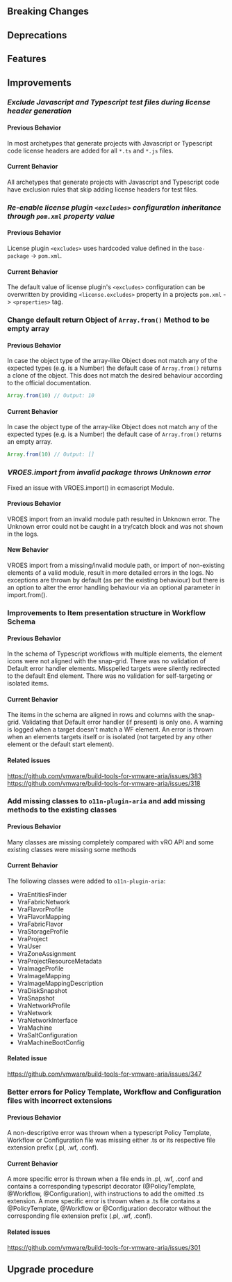 [//]: # (VERSION_PLACEHOLDER DO NOT DELETE)
[//]: # (Used when working on a new release. Placed together with the Version.md)
[//]: # (Nothing here is optional. If a step must not be performed, it must be said so)
[//]: # (Do not fill the version, it will be done automatically)
[//]: # (Quick Intro to what is the focus of this release)

## Breaking Changes

[//]: # (### *Breaking Change*)
[//]: # (Describe the breaking change AND explain how to resolve it)
[//]: # (You can utilize internal links /e.g. link to the upgrade procedure, link to the improvement|deprecation that introduced this/)

## Deprecations

[//]: # (### *Deprecation*)
[//]: # (Explain what is deprecated and suggest alternatives)

[//]: # (Features -> New Functionality)

## Features

[//]: # (### *Feature Name*)
[//]: # (Describe the feature)
[//]: # (Optional But higlhy recommended Specify *NONE* if missing)
[//]: # (#### Relevant Documentation:)

[//]: # (Improvements -> Bugfixes/hotfixes or general improvements)

## Improvements

[//]: # (### *Improvement Name* )
[//]: # (Talk ONLY regarding the improvement)
[//]: # (Optional But higlhy recommended)
[//]: # (#### Previous Behavior)
[//]: # (Explain how it used to behave, regarding to the change)
[//]: # (Optional But higlhy recommended)
[//]: # (#### New Behavior)
[//]: # (Explain how it behaves now, regarding to the change)
[//]: # (Optional But higlhy recommended Specify *NONE* if missing)
[//]: # (#### Relevant Documentation:)

### *Exclude Javascript and Typescript test files during license header generation*

#### Previous Behavior

In most archetypes that generate projects with Javascript or Typescript code license headers are added for all `*.ts` and `*.js` files.

#### Current Behavior

All archetypes that generate projects with Javascript and Typescript code have exclusion rules that skip adding license headers for test files.

### *Re-enable license plugin `<excludes>` configuration inheritance through `pom.xml` property value*

#### Previous Behavior

License plugin `<excludes>` uses hardcoded value defined in the `base-package` -> `pom.xml`.

#### Current Behavior

The default value of license plugin's `<excludes>` configuration can be overwritten by providing `<license.excludes>` property in a projects `pom.xml` -> `<properties>` tag.

### Change default return Object of `Array.from()` Method to be empty array

#### Previous Behavior

In case the object type of the array-like Object does not match any of the expected types (e.g. is a Number) the default case of `Array.from()` returns a clone of the object. This does not match the desired behaviour according to the official documentation.

```js
Array.from(10) // Output: 10
```

#### Current Behavior
In case the object type of the array-like Object does not match any of the expected types (e.g. is a Number) the default case of `Array.from()` returns an empty array.

```js
Array.from(10) // Output: []
```

### *VROES.import from invalid package throws Unknown error*

Fixed an issue with VROES.import() in ecmascript Module.

#### Previous Behavior

VROES import from an invalid module path resulted in Unknown error.
The Unknown error could not be caught in a try/catch block and was not shown in the logs.

#### New Behavior

VROES import from a missing/invalid module path, or import of non-existing elements of a valid module,
result in more detailed errors in the logs. No exceptions are thrown by default (as per the existing behaviour)
but there is an option to alter the error handling behaviour via an optional parameter in import.from().

### Improvements to Item presentation structure in Workflow Schema

#### Previous Behavior

In the schema of Typescript workflows with multiple elements, the element icons were not aligned with the snap-grid.
There was no validation of Default error handler elements.
Misspelled targets were silently redirected to the default End element.
There was no validation for self-targeting or isolated items.

#### Current Behavior

The items in the schema are aligned in rows and columns with the snap-grid.
Validating that Default error handler (if present) is only one.
A warning is logged when a target doesn't match a WF element.
An error is thrown when an elements targets itself or is isolated (not targeted by any other element or the default start element).

#### Related issues

<https://github.com/vmware/build-tools-for-vmware-aria/issues/383>
<https://github.com/vmware/build-tools-for-vmware-aria/issues/318>

### Add missing classes to `o11n-plugin-aria` and add missing methods to the existing classes

#### Previous Behavior

Many classes are missing completely compared with vRO API and some existing classes were missing some methods

#### Current Behavior

The following classes were added to `o11n-plugin-aria`:

- VraEntitiesFinder
- VraFabricNetwork
- VraFlavorProfile
- VraFlavorMapping
- VraFabricFlavor
- VraStorageProfile
- VraProject
- VraUser
- VraZoneAssignment
- VraProjectResourceMetadata
- VraImageProfile
- VraImageMapping
- VraImageMappingDescription
- VraDiskSnapshot
- VraSnapshot
- VraNetworkProfile
- VraNetwork
- VraNetworkInterface
- VraMachine
- VraSaltConfiguration
- VraMachineBootConfig

#### Related issue

<https://github.com/vmware/build-tools-for-vmware-aria/issues/347>

### Better errors for Policy Template, Workflow and Configuration files with incorrect extensions

#### Previous Behavior

A non-descriptive error was thrown when a typescript Policy Template, Workflow or Configuration file was missing either .ts or its respective file extension prefix (.pl, .wf, .conf).

#### Current Behavior

A more specific error is thrown when a file ends in .pl, .wf, .conf and contains a corresponding typescript decorator (@PolicyTemplate, @Workflow, @Configuration), with instructions to add the omitted .ts extension.
A more specific error is thrown when a .ts file contains a @PolicyTemplate, @Workflow or @Configuration decorator without the corresponding file extension prefix (.pl, .wf, .conf).

#### Related issues

<https://github.com/vmware/build-tools-for-vmware-aria/issues/301>

## Upgrade procedure

[//]: # (Explain in details if something needs to be done)
